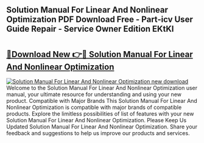 ## Solution Manual For Linear And Nonlinear Optimization PDF Download Free - Part-icv User Guide Repair - Service Owner Edition EKtKI

# <h2><a href="http://bc86573.oget.top/?id=Solution+Manual+For+Linear+And+Nonlinear+Optimization">🔗Download New 👉🔴 Solution Manual For Linear And Nonlinear Optimization</a></h2>

[![Solution Manual For Linear And Nonlinear Optimization new download](https://i.imgur.com/5g1atiW.png)](http://bc86573.oget.top/?id=Solution+Manual+For+Linear+And+Nonlinear+Optimization)
Welcome to the Solution Manual For Linear And Nonlinear Optimization user manual, your ultimate resource for understanding and using your new product. Compatible with Major Brands This Solution Manual For Linear And Nonlinear Optimization is compatible with major brands of compatible products. Explore the limitless possibilities of list of features with your new Solution Manual For Linear And Nonlinear Optimization. Please Keep Us Updated Solution Manual For Linear And Nonlinear Optimization. Share your feedback and suggestions to help us improve our products and services.
